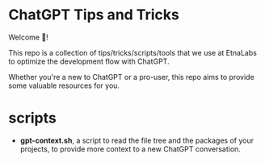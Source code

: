 # ChatGPT Tips and Tricks

Welcome 👋!

This repo is a collection of tips/tricks/scripts/tools that we use at EtnaLabs to optimize the development flow with ChatGPT.

Whether you're a new to ChatGPT or a pro-user, this repo aims to provide some valuable resources for you.

# scripts

- **gpt-context.sh**, a script to read the file tree and the packages of your projects, to provide more context to a new ChatGPT conversation. 